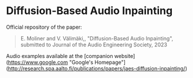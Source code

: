 # Diffusion-Based Audio Inpainting

Official repository of the paper:
> E. Moliner and V. Välimäki,, "Diffusion-Based Audio Inpainting", submitted to Journal of the Audio Engineering Society, 2023

Audio examples available at the [companion website](https://www.google.com "Google's Homepage"](http://research.spa.aalto.fi/publications/papers/jaes-diffusion-inpainting/)

